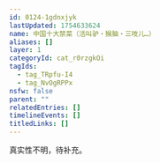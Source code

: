 ```yaml
---
id: 0124-1gdnxjyk
lastUpdated: 1754633624
name: 中国十大禁菜（活叫驴・猴脑・三吱儿…）
aliases: []
layer: 1
categoryId: cat_r0rzgkOi
tagIds:
  - tag_TRpfu-I4
  - tag_NvOgRPPx
nsfw: false
parent: ""
relatedEntries: []
timelineEvents: []
titledLinks: []
---
```


真实性不明，待补充。
